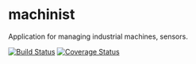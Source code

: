 # machinist
Application for managing industrial machines, sensors.

[![Build Status](https://travis-ci.com/BoardyB/machinist.svg?branch=master)](https://travis-ci.com/BoardyB/machinist) [![Coverage Status](https://coveralls.io/repos/github/BoardyB/machinist/badge.svg?branch=master)](https://coveralls.io/github/BoardyB/machinist?branch=master)
